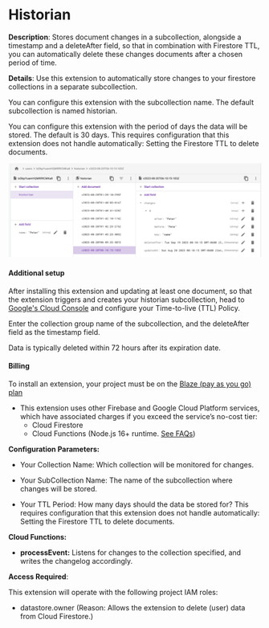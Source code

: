 # Historian

**Description**: Stores document changes in a subcollection, alongside a timestamp and a deleteAfter field, so that in combination with Firestore TTL, you can automatically delete these changes documents after a chosen period of time.


**Details**: Use this extension to automatically store changes to your firestore collections in a separate subcollection. 

You can configure this extension with the subcollection name. The default subcollection is named historian.

You can configure this extension with the period of days the data will be stored. The default is 30 days. This requires configuration that this extension does not handle automatically: Setting the Firestore TTL to delete documents. 

![Standard Screenshot with Changes](https://github.com/nushio/historian/blob/main/Screenshot.png?raw=true)


#### Additional setup

After installing this extension and updating at least one document, so that the extension triggers and creates your historian subcollection, head to [Google's Cloud Console](https://console.cloud.google.com/firestore/databases/-default-/ttl) and configure your Time-to-live (TTL) Policy. 

Enter the collection group name of the subcollection, and the deleteAfter field as the timestamp field. 

Data is typically deleted within 72 hours after its expiration date.

#### Billing
To install an extension, your project must be on the [Blaze (pay as you go) plan](https://firebase.google.com/pricing)
 
- This extension uses other Firebase and Google Cloud Platform services, which have associated charges if you exceed the service’s no-cost tier:
  - Cloud Firestore
  - Cloud Functions (Node.js 16+ runtime. [See FAQs](https://firebase.google.com/support/faq#extensions-pricing))


**Configuration Parameters:**

* Your Collection Name: Which collection will be monitored for changes.

* Your SubCollection Name: The name of the subcollection where changes will be stored.

* Your TTL Period: How many days should the data be stored for? This requires configuration that this extension does not handle automatically: Setting the Firestore TTL to delete documents.


**Cloud Functions:**

* **processEvent:** Listens for changes to the collection specified, and writes the changelog accordingly.



**Access Required**:



This extension will operate with the following project IAM roles:

* datastore.owner (Reason: Allows the extension to delete (user) data from Cloud Firestore.)
